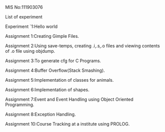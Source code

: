 MIS No:111903076

List of experiment

Experiment `1:Hello world

Assignment 1:Creating Gimple Files.

Assignment 2:Using save-temps, creating .i,.s,.o files and viewing contents of .o file using objdump.

Assignment 3:To generate cfg for C Programs.

Assignment 4:Buffer Overflow(Stack Smashing).

Assignment 5:Implementation of classes for animals.

Assignment 6:Implementation of shapes.

Assignment 7:Event and Event Handling using Object Oriented Programming.

Assignment 8:Exception Handling.

Assignment 10:Course Tracking at a institute using PROLOG.


